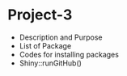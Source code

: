 # Project-3

* Description and Purpose
* List of Package
* Codes for installing packages
* Shiny::runGitHub()
